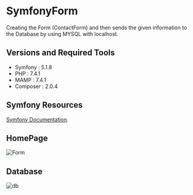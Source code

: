 # SymfonyForm

Creating the Form (ContactForm) and then sends the given information to the Database by using MYSQL with localhost.

## Versions and Required Tools
- Symfony : 5.1.8
- PHP : 7.4.1
- MAMP : 7.4.1
- Composer : 2.0.4

## Symfony Resources
[Symfony Documentation](https://symfony.com/doc/current/index.html).


## HomePage
![Form](https://user-images.githubusercontent.com/64093554/98586928-baa3cd00-22c9-11eb-8c1a-03c4dfb472f5.PNG)

## Database
![db](https://user-images.githubusercontent.com/64093554/98587163-0ce4ee00-22ca-11eb-8970-a2a3e53bada8.png)
